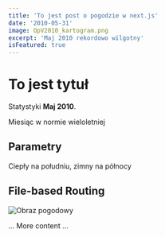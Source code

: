 ```yaml
---
title: 'To jest post o pogodzie w next.js'
date: '2010-05-31'
image: OpV2010_kartogram.png
excerpt: 'Maj 2010 rekordowo wilgotny'
isFeatured: true
---
```


# To jest tytuł

Statystyki **Maj 2010**.

Miesiąc w normie wieloletniej 

## Parametry

Ciepły na południu, zimny na północy

## File-based Routing

![Obraz pogodowy](OpV2010_kartogram.png)

... More content ...